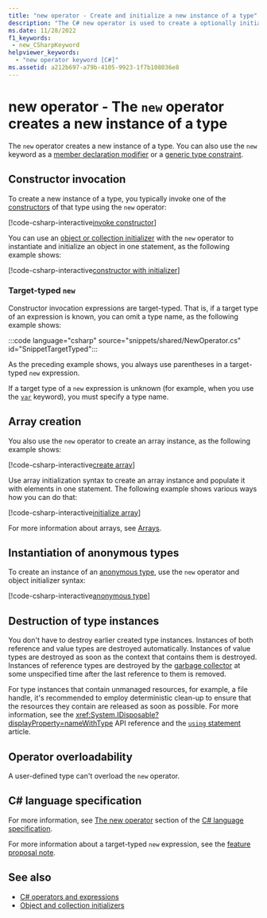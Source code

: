 ```yaml
---
title: "new operator - Create and initialize a new instance of a type"
description: "The C# new operator is used to create a optionally initialize a new instance of a type."
ms.date: 11/28/2022
f1_keywords:
 - new_CSharpKeyword
helpviewer_keywords:
  - "new operator keyword [C#]"
ms.assetid: a212b697-a79b-4105-9923-1f7b108036e8
---
```

# new operator - The `new` operator creates a new instance of a type

The `new` operator creates a new instance of a type. You can also use the `new` keyword as a [member declaration modifier](../keywords/new-modifier.md) or a [generic type constraint](../keywords/new-constraint.md).

## Constructor invocation

To create a new instance of a type, you typically invoke one of the [constructors](../../programming-guide/classes-and-structs/constructors.md) of that type using the `new` operator:

[!code-csharp-interactive[invoke constructor](snippets/shared/NewOperator.cs#Constructor)]

You can use an [object or collection initializer](../../programming-guide/classes-and-structs/object-and-collection-initializers.md) with the `new` operator to instantiate and initialize an object in one statement, as the following example shows:

[!code-csharp-interactive[constructor with initializer](snippets/shared/NewOperator.cs#ConstructorWithInitializer)]

### Target-typed `new`

Constructor invocation expressions are target-typed. That is, if a target type of an expression is known, you can omit a type name, as the following example shows:

:::code language="csharp" source="snippets/shared/NewOperator.cs" id="SnippetTargetTyped":::

As the preceding example shows, you always use parentheses in a target-typed `new` expression.

If a target type of a `new` expression is unknown (for example, when you use the [`var`](../statements/declarations.md#implicitly-typed-local-variables) keyword), you must specify a type name.

## Array creation

You also use the `new` operator to create an array instance, as the following example shows:

[!code-csharp-interactive[create array](snippets/shared/NewOperator.cs#Array)]

Use array initialization syntax to create an array instance and populate it with elements in one statement. The following example shows various ways how you can do that:

[!code-csharp-interactive[initialize array](snippets/shared/NewOperator.cs#ArrayInitialization)]

For more information about arrays, see [Arrays](../builtin-types/arrays.md).

## Instantiation of anonymous types

To create an instance of an [anonymous type](../../fundamentals/types/anonymous-types.md), use the `new` operator and object initializer syntax:

[!code-csharp-interactive[anonymous type](snippets/shared/NewOperator.cs#AnonymousType)]

## Destruction of type instances

You don't have to destroy earlier created type instances. Instances of both reference and value types are destroyed automatically. Instances of value types are destroyed as soon as the context that contains them is destroyed. Instances of reference types are destroyed by the [garbage collector](../../../standard/garbage-collection/index.md) at some unspecified time after the last reference to them is removed.

For type instances that contain unmanaged resources, for example, a file handle, it's recommended to employ deterministic clean-up to ensure that the resources they contain are released as soon as possible. For more information, see the <xref:System.IDisposable?displayProperty=nameWithType> API reference and the [`using` statement](../statements/using.md) article.

## Operator overloadability

A user-defined type can't overload the `new` operator.

## C# language specification

For more information, see [The new operator](~/_csharpstandard/standard/expressions.md#12816-the-new-operator) section of the [C# language specification](~/_csharpstandard/standard/README.md).

For more information about a target-typed `new` expression, see the [feature proposal note](~/_csharplang/proposals/csharp-9.0/target-typed-new.md).

## See also

- [C# operators and expressions](index.md)
- [Object and collection initializers](../../programming-guide/classes-and-structs/object-and-collection-initializers.md)
